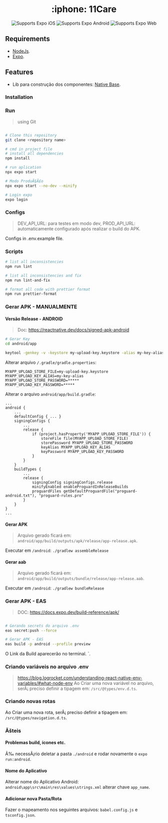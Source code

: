 <!-- Title -->

<h1 align="center"> :iphone: 11Care </h1>

<!-- Header -->

<p align="center">
  <!-- iOS -->
  <img alt="Supports Expo iOS" longdesc="Supports Expo iOS" src="https://img.shields.io/badge/iOS-000.svg?style=flat-square&logo=APPLE&labelColor=999999&logoColor=fff" />
  <!-- Android -->
  <img alt="Supports Expo Android" longdesc="Supports Expo Android" src="https://img.shields.io/badge/Android-000.svg?style=flat-square&logo=ANDROID&labelColor=A4C639&logoColor=fff" />
  <!-- Web -->
  <img alt="Supports Expo Web" longdesc="Supports Expo Web" src="https://img.shields.io/badge/web-000.svg?style=flat-square&logo=GOOGLE-CHROME&labelColor=4285F4&logoColor=fff" />
</p>

## Requirements

- [NodeJs](https://nodejs.org/en/).
- [Expo](https://docs.expo.dev/get-started/installation/).

## Features

- Lib para construção dos componentes: [Native Base](https://nativebase.io/).

<!-- Installation -->

### Installation

### Run

> using Git

```sh

# Clone this repository
git clone <repository name>

# cmd in project file
# install all dependencies
npm install

# run aplication
npx expo start

# Modo ProduÃ§Ã£o
npx expo start --no-dev --minify

# Login expo
expo login

```

### Configs

> DEV_API_URL: para testes em modo dev, PROD_API_URL: automaticamente configurado após realizar o build do APK.

Configs in .env.example file.

### Scripts

```sh
# list all inconsistencies
npm run lint

# list all inconsistencies and fix
npm run lint-and-fix

# format all code with prettier format
npm run prettier-format
```

### Gerar APK - MANUALMENTE

#### Versão Release - ANDROID

> Doc: https://reactnative.dev/docs/signed-apk-android

```sh
# Gerar Key
cd android/app

keytool -genkey -v -keystore my-upload-key.keystore -alias my-key-alias -keyalg RSA -keysize 2048 -validity 10000
```

Alterar arquivo `/.gradle/gradle.properties`:

```
MYAPP_UPLOAD_STORE_FILE=my-upload-key.keystore
MYAPP_UPLOAD_KEY_ALIAS=my-key-alias
MYAPP_UPLOAD_STORE_PASSWORD=*****
MYAPP_UPLOAD_KEY_PASSWORD=*****
```

Alterar o arquivo `android/app/build.gradle`:

```
...
android {
    ...
    defaultConfig { ... }
    signingConfigs {
        ...
        release {
            if (project.hasProperty('MYAPP_UPLOAD_STORE_FILE')) {
                storeFile file(MYAPP_UPLOAD_STORE_FILE)
                storePassword MYAPP_UPLOAD_STORE_PASSWORD
                keyAlias MYAPP_UPLOAD_KEY_ALIAS
                keyPassword MYAPP_UPLOAD_KEY_PASSWORD
            }
        }
    }
    buildTypes {
        ...
        release {
            signingConfig signingConfigs.release
            minifyEnabled enableProguardInReleaseBuilds
            proguardFiles getDefaultProguardFile("proguard-android.txt"), "proguard-rules.pro"
        }
    }
}
...
```

#### Gerar APK

> Arquivo gerado ficará em: `android/app/build/outputs/apk/release/app-release.apk`.

Executar em `/android`:
`./gradlew assembleRelease`

#### Gerar aab

> Arquivo gerado ficará em: `android/app/build/outputs/bundle/release/app-release.aab`.

Executar em `/android`:
`./gradlew bundleRelease`

### Gerar APK - EAS

> DOC: https://docs.expo.dev/build-reference/apk/

```sh

# Gerando secrets do arquivo .env
eas secret:push --force

# Gerar APK - EAS
eas build -p android --profile preview
```

O Link da Build aparecerão no terminal.
`.

### Criando variáveis no arquivo .env

> https://blog.logrocket.com/understanding-react-native-env-variables/#what-node-env
> Ao Criar uma nova variável no arquivo, serÃ¡ preciso definir a tipagem em: `/src/@types/env.d.ts`.

### Criando novas rotas

Ao Criar uma nova rota, serÃ¡ preciso definir a tipagem em: `/src/@types/navigation.d.ts`.

### Ãšteis

#### Problemas build, ícones etc.

Ã‰ necessÃ¡rio deletar a pasta `./android` e rodar novamente o `expo run:android`.

#### Nome do Aplicativo

Alterar nome do Aplicativo Android: `android\app\src\main\res\values\strings.xml` alterar chave `app_name`.

#### Adicionar nova Pasta/Rota

Fazer o mapeamento nos seguintes arquivos: `babel.config.js` e `tsconfig.json`.
